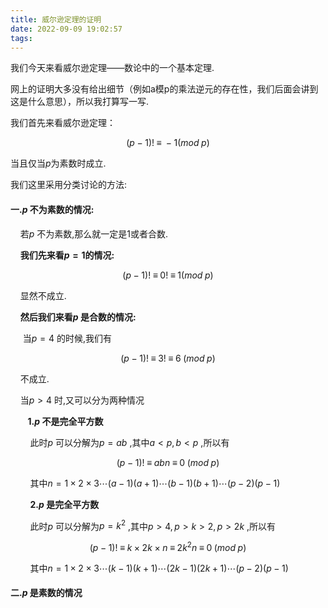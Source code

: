 ```yaml
---
title: 威尔逊定理的证明
date: 2022-09-09 19:02:57
tags:
---
```


我们今天来看威尔逊定理——数论中的一个基本定理.

网上的证明大多没有给出细节（例如a模p的乘法逆元的存在性，我们后面会讲到这是什么意思），所以我打算写一写.

我们首先来看威尔逊定理：

$$
(p-1) ! \;\equiv\; -1 (mod \;p)
$$

当且仅当$p$为素数时成立.

我们这里采用分类讨论的方法:

#### 一.$p$ 不为素数的情况:

    若$p$ 不为素数,那么就一定是1或者合数.

    **我们先来看$p = 1$的情况:**

$$
(p-1) ! \;\equiv\; 0! \;\equiv\; 1 (mod \;p)
$$

    显然不成立.

    **然后我们来看$p$ 是合数的情况:**

     当$p = 4$ 的时候,我们有

$$
(p - 1 )! \;\equiv\; 3! \;\equiv\;6\;(mod\;p)
$$

    不成立.

    当$p > 4$ 时,又可以分为两种情况

       **1.$p$ 不是完全平方数**

        此时$p$ 可以分解为$p = a b$ ,其中$a < p,b < p$ ,所以有

$$
(p-1)! \; \equiv \; abn \;\equiv\;0\;(mod \;p)
$$

        其中$n=1 \times2\times3\cdots(a-1)(a+1)\cdots(b-1)(b+1)\cdots(p-2)(p-1)$ 

        **2.$p$ 是完全平方数**

        此时$p$ 可以分解为$p = k ^ 2$ ,其中$p > 4,p > k > 2,p > 2k$ ,所以有

$$
(p - 1)! \;\equiv\;k\times2k\times n \;\equiv\; 2k^2n\; \equiv\;0\;(mod \;p)
$$

        其中$n=1 \times2\times3\cdots(k-1)(k+1)\cdots(2k-1)(2k+1)\cdots(p-2)(p-1)$ 

#### 二.$p$ 是素数的情况

    

        

    

        
